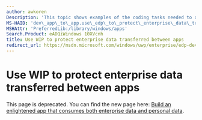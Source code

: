```yaml
---
author: awkoren
Description: 'This topic shows examples of the coding tasks needed to achieve some of the most common data-transfer-related Windows Information Protection (WIP) scenarios.'
MS-HAID: 'dev\_app\_to\_app.use\_edp\_to\_protect\_enterprise\_data\_transferred\_between\_apps'
MSHAttr: 'PreferredLib:/library/windows/apps'
Search.Product: eADQiWindows 10XVcnh
title: Use WIP to protect enterprise data transferred between apps
redirect_url: https://msdn.microsoft.com/windows/uwp/enterprise/edp-dev-guide
---
```


# Use WIP to protect enterprise data transferred between apps


This page is deprecated. You can find the new page here: [Build an enlightened app that consumes both enterprise data and personal data](https://msdn.microsoft.com/windows/uwp/enterprise/edp-dev-guide).
